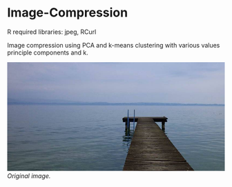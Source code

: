 # Image-Compression

R required libraries: jpeg, RCurl

Image compression using PCA and k-means clustering with various values principle components and k.

![original](original.jpeg) 
*Original image.*
